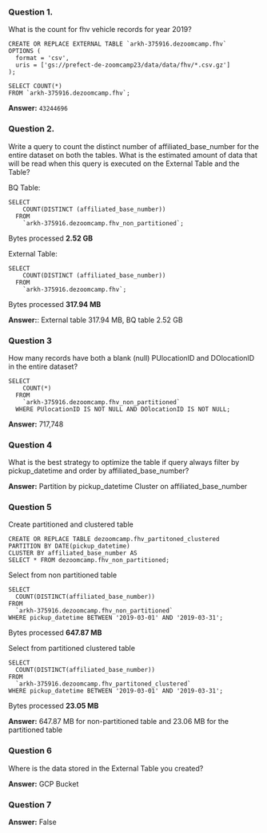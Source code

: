 ### Question 1. 
What is the count for fhv vehicle records for year 2019?

```
CREATE OR REPLACE EXTERNAL TABLE `arkh-375916.dezoomcamp.fhv`
OPTIONS (
  format = 'csv',
  uris = ['gs://prefect-de-zoomcamp23/data/data/fhv/*.csv.gz']
);

SELECT COUNT(*)
FROM `arkh-375916.dezoomcamp.fhv`;
```

**Answer:** `43244696`

### Question 2.
Write a query to count the distinct number of affiliated_base_number for the entire dataset on both the tables.
What is the estimated amount of data that will be read when this query is executed on the External Table and the Table?

BQ Table:
```
SELECT
    COUNT(DISTINCT (affiliated_base_number))
  FROM
    `arkh-375916.dezoomcamp.fhv_non_partitioned`;
```

Bytes processed **2.52 GB**

External Table:
```
SELECT
    COUNT(DISTINCT (affiliated_base_number))
  FROM
    `arkh-375916.dezoomcamp.fhv`;
```

Bytes processed **317.94 MB**

**Answer:**: External table 317.94 MB, BQ table 2.52 GB

### Question 3
How many records have both a blank (null) PUlocationID and DOlocationID in the entire dataset?

```
SELECT
    COUNT(*)
  FROM
    `arkh-375916.dezoomcamp.fhv_non_partitioned`
  WHERE PUlocationID IS NOT NULL AND DOlocationID IS NOT NULL;
```

**Answer:** 717,748

### Question 4
What is the best strategy to optimize the table if query always filter by pickup_datetime and order by affiliated_base_number?

**Answer:** Partition by pickup_datetime Cluster on affiliated_base_number

### Question 5

Create partitioned and clustered table
```
CREATE OR REPLACE TABLE dezoomcamp.fhv_partitoned_clustered
PARTITION BY DATE(pickup_datetime)
CLUSTER BY affiliated_base_number AS
SELECT * FROM dezoomcamp.fhv_non_partitioned;
```

Select from non partitioned table
```
SELECT
  COUNT(DISTINCT(affiliated_base_number))
FROM
  `arkh-375916.dezoomcamp.fhv_non_partitioned`
WHERE pickup_datetime BETWEEN '2019-03-01' AND '2019-03-31';
```
Bytes processed **647.87 MB**

Select from partitioned clustered table
```
SELECT
  COUNT(DISTINCT(affiliated_base_number))
FROM
  `arkh-375916.dezoomcamp.fhv_partitoned_clustered`
WHERE pickup_datetime BETWEEN '2019-03-01' AND '2019-03-31';
```
Bytes processed **23.05 MB**

**Answer:** 647.87 MB for non-partitioned table and 23.06 MB for the partitioned table

### Question 6
Where is the data stored in the External Table you created?

**Answer:** GCP Bucket

### Question 7
**Answer:** False